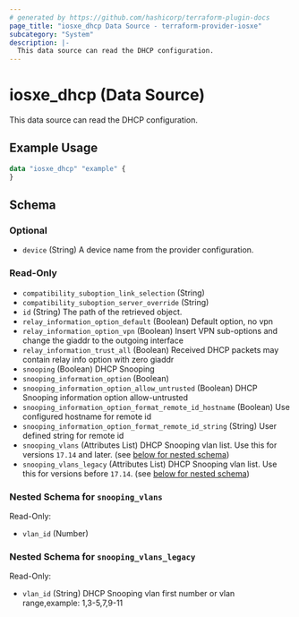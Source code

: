 ```yaml
---
# generated by https://github.com/hashicorp/terraform-plugin-docs
page_title: "iosxe_dhcp Data Source - terraform-provider-iosxe"
subcategory: "System"
description: |-
  This data source can read the DHCP configuration.
---
```


# iosxe_dhcp (Data Source)

This data source can read the DHCP configuration.

## Example Usage

```terraform
data "iosxe_dhcp" "example" {
}
```

<!-- schema generated by tfplugindocs -->
## Schema

### Optional

- `device` (String) A device name from the provider configuration.

### Read-Only

- `compatibility_suboption_link_selection` (String)
- `compatibility_suboption_server_override` (String)
- `id` (String) The path of the retrieved object.
- `relay_information_option_default` (Boolean) Default option, no vpn
- `relay_information_option_vpn` (Boolean) Insert VPN sub-options and change the giaddr to the outgoing interface
- `relay_information_trust_all` (Boolean) Received DHCP packets may contain relay info option with zero giaddr
- `snooping` (Boolean) DHCP Snooping
- `snooping_information_option` (Boolean)
- `snooping_information_option_allow_untrusted` (Boolean) DHCP Snooping information option allow-untrusted
- `snooping_information_option_format_remote_id_hostname` (Boolean) Use configured hostname for remote id
- `snooping_information_option_format_remote_id_string` (String) User defined string for remote id
- `snooping_vlans` (Attributes List) DHCP Snooping vlan list. Use this for versions `17.14` and later. (see [below for nested schema](#nestedatt--snooping_vlans))
- `snooping_vlans_legacy` (Attributes List) DHCP Snooping vlan list. Use this for versions before `17.14`. (see [below for nested schema](#nestedatt--snooping_vlans_legacy))

<a id="nestedatt--snooping_vlans"></a>
### Nested Schema for `snooping_vlans`

Read-Only:

- `vlan_id` (Number)


<a id="nestedatt--snooping_vlans_legacy"></a>
### Nested Schema for `snooping_vlans_legacy`

Read-Only:

- `vlan_id` (String) DHCP Snooping vlan first number or vlan range,example: 1,3-5,7,9-11
